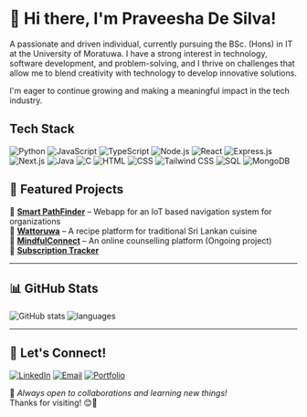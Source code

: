 # 👋 Hi there, I'm Praveesha De Silva!
  
 A passionate and driven individual, currently pursuing the BSc. (Hons) in IT at the University of Moratuwa. I have a strong interest in technology, software development, and problem-solving, and I thrive on challenges that allow me to blend creativity with technology to develop innovative solutions. 

I'm eager to continue growing and making a meaningful impact in the tech industry.
 

## Tech Stack
![Python](https://img.shields.io/badge/Python-3776AB?style=for-the-badge&logo=python&logoColor=white)
![JavaScript](https://img.shields.io/badge/JavaScript-F7DF1E?style=for-the-badge&logo=javascript&logoColor=black)
![TypeScript](https://img.shields.io/badge/TypeScript-3178C6?style=for-the-badge&logo=typescript&logoColor=white)
![Node.js](https://img.shields.io/badge/Node.js-339933?style=for-the-badge&logo=node.js&logoColor=white)
![React](https://img.shields.io/badge/React-61DAFB?style=for-the-badge&logo=react&logoColor=black)
![Express.js](https://img.shields.io/badge/Express.js-000000?style=for-the-badge&logo=express&logoColor=white)
![Next.js](https://img.shields.io/badge/Next.js-000000?style=for-the-badge&logo=next.js&logoColor=white)
![Java](https://img.shields.io/badge/Java-ED8B00?style=for-the-badge&logo=java&logoColor=white)
![C](https://img.shields.io/badge/C-A8B9CC?style=for-the-badge&logo=c&logoColor=white)
![HTML](https://img.shields.io/badge/HTML-E34F26?style=for-the-badge&logo=html5&logoColor=white)
![CSS](https://img.shields.io/badge/CSS-1572B6?style=for-the-badge&logo=css3&logoColor=white)
![Tailwind CSS](https://img.shields.io/badge/Tailwind%20CSS-06B6D4?style=for-the-badge&logo=tailwind-css&logoColor=white)
![SQL](https://img.shields.io/badge/SQL-003B57?style=for-the-badge&logo=postgresql&logoColor=white)
![MongoDB](https://img.shields.io/badge/MongoDB-47A248?style=for-the-badge&logo=mongodb&logoColor=white)

## 📌 Featured Projects
🔹 **[Smart PathFinder](https://github.com/praveesha/Smart_Pathfinder.git)** – Webapp for an IoT based navigation system for organizations <br/>
🔹 **[Wattoruwa](https://github.com/VinukaVilhan/final-version-main.git)** – A recipe platform for traditional Sri Lankan cuisine <br/>
🔹 **[MindfulConnect](https://github.com/VinukaVilhan/final-version-main.git)** – An online counselling platform (Ongoing project) <br/>
🔹 **[Subscription Tracker](https://github.com/praveesha/Subscription-Tracker.git)** <br/>

---

## 📊 GitHub Stats
<img align="center" src="https://github-readme-stats.vercel.app/api?username=praveesha&show_icons=true&include_all_commits=true&theme=dracula" alt="GitHub stats" />
<img align="center" src="https://github-readme-stats.vercel.app/api/top-langs/?username=praveesha&&exclude_repo=gnomezgrave&layout=compact&theme=dracula" alt="languages"/>

---

## 📢 Let's Connect!
[![LinkedIn](https://img.shields.io/badge/LinkedIn-0A66C2?style=for-the-badge&logo=linkedin&logoColor=white)](https://www.linkedin.com/in/praveesha-de-silva-2a43a9277/)
[![Email](https://img.shields.io/badge/Email-D14836?style=for-the-badge&logo=gmail&logoColor=white)](mailto:praveeshadesilva.com)
[![Portfolio](https://img.shields.io/badge/Portfolio-000000?style=for-the-badge&logo=vercel&logoColor=white)](https://your-portfolio.com)

🌟 *Always open to collaborations and learning new things!*  
Thanks for visiting! 😊🚀
